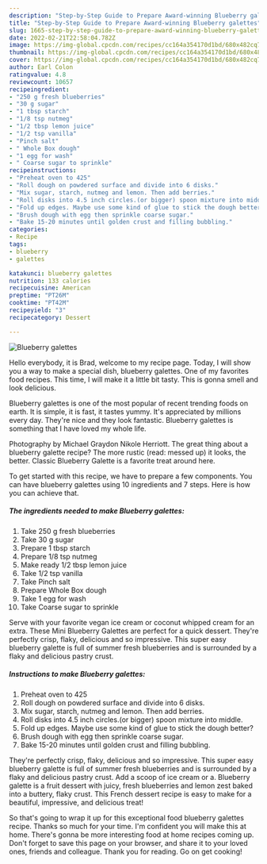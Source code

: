```yaml
---
description: "Step-by-Step Guide to Prepare Award-winning Blueberry galettes"
title: "Step-by-Step Guide to Prepare Award-winning Blueberry galettes"
slug: 1665-step-by-step-guide-to-prepare-award-winning-blueberry-galettes
date: 2022-02-21T22:58:04.782Z
image: https://img-global.cpcdn.com/recipes/cc164a354170d1bd/680x482cq70/blueberry-galettes-recipe-main-photo.jpg
thumbnail: https://img-global.cpcdn.com/recipes/cc164a354170d1bd/680x482cq70/blueberry-galettes-recipe-main-photo.jpg
cover: https://img-global.cpcdn.com/recipes/cc164a354170d1bd/680x482cq70/blueberry-galettes-recipe-main-photo.jpg
author: Earl Colon
ratingvalue: 4.8
reviewcount: 10657
recipeingredient:
- "250 g fresh blueberries"
- "30 g sugar"
- "1 tbsp starch"
- "1/8 tsp nutmeg"
- "1/2 tbsp lemon juice"
- "1/2 tsp vanilla"
- "Pinch salt"
- " Whole Box dough"
- "1 egg for wash"
- " Coarse sugar to sprinkle"
recipeinstructions:
- "Preheat oven to 425"
- "Roll dough on powdered surface and divide into 6 disks."
- "Mix sugar, starch, nutmeg and lemon. Then add berries."
- "Roll disks into 4.5 inch circles.(or bigger) spoon mixture into middle."
- "Fold up edges. Maybe use some kind of glue to stick the dough better?"
- "Brush dough with egg then sprinkle coarse sugar."
- "Bake 15-20 minutes until golden crust and filling bubbling."
categories:
- Recipe
tags:
- blueberry
- galettes

katakunci: blueberry galettes 
nutrition: 133 calories
recipecuisine: American
preptime: "PT26M"
cooktime: "PT42M"
recipeyield: "3"
recipecategory: Dessert

---
```



![Blueberry galettes](https://img-global.cpcdn.com/recipes/cc164a354170d1bd/680x482cq70/blueberry-galettes-recipe-main-photo.jpg)

Hello everybody, it is Brad, welcome to my recipe page. Today, I will show you a way to make a special dish, blueberry galettes. One of my favorites food recipes. This time, I will make it a little bit tasty. This is gonna smell and look delicious.

Blueberry galettes is one of the most popular of recent trending foods on earth. It is simple, it is fast, it tastes yummy. It's appreciated by millions every day. They're nice and they look fantastic. Blueberry galettes is something that I have loved my whole life.

Photography by Michael Graydon Nikole Herriott. The great thing about a blueberry galette recipe? The more rustic (read: messed up) it looks, the better. Classic Blueberry Galette is a favorite treat around here.


To get started with this recipe, we have to prepare a few components. You can have blueberry galettes using 10 ingredients and 7 steps. Here is how you can achieve that.

<!--inarticleads1-->

##### The ingredients needed to make Blueberry galettes:

1. Take 250 g fresh blueberries
1. Take 30 g sugar
1. Prepare 1 tbsp starch
1. Prepare 1/8 tsp nutmeg
1. Make ready 1/2 tbsp lemon juice
1. Take 1/2 tsp vanilla
1. Take Pinch salt
1. Prepare  Whole Box dough
1. Take 1 egg for wash
1. Take  Coarse sugar to sprinkle


Serve with your favorite vegan ice cream or coconut whipped cream for an extra. These Mini Blueberry Galettes are perfect for a quick dessert. They&#39;re perfectly crisp, flaky, delicious and so impressive. This super easy blueberry galette is full of summer fresh blueberries and is surrounded by a flaky and delicious pastry crust. 

<!--inarticleads2-->

##### Instructions to make Blueberry galettes:

1. Preheat oven to 425
1. Roll dough on powdered surface and divide into 6 disks.
1. Mix sugar, starch, nutmeg and lemon. Then add berries.
1. Roll disks into 4.5 inch circles.(or bigger) spoon mixture into middle.
1. Fold up edges. Maybe use some kind of glue to stick the dough better?
1. Brush dough with egg then sprinkle coarse sugar.
1. Bake 15-20 minutes until golden crust and filling bubbling.


They&#39;re perfectly crisp, flaky, delicious and so impressive. This super easy blueberry galette is full of summer fresh blueberries and is surrounded by a flaky and delicious pastry crust. Add a scoop of ice cream or a. Blueberry galette is a fruit dessert with juicy, fresh blueberries and lemon zest baked into a buttery, flaky crust. This French dessert recipe is easy to make for a beautiful, impressive, and delicious treat! 

So that's going to wrap it up for this exceptional food blueberry galettes recipe. Thanks so much for your time. I'm confident you will make this at home. There's gonna be more interesting food at home recipes coming up. Don't forget to save this page on your browser, and share it to your loved ones, friends and colleague. Thank you for reading. Go on get cooking!
